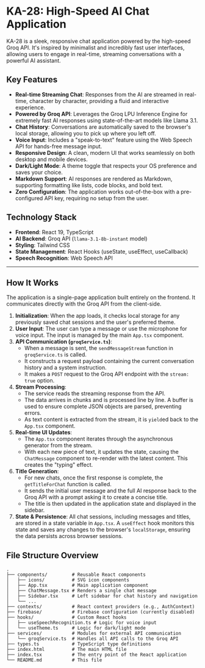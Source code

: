 
# KA-28: High-Speed AI Chat Application

KA-28 is a sleek, responsive chat application powered by the high-speed Groq API. It's inspired by minimalist and incredibly fast user interfaces, allowing users to engage in real-time, streaming conversations with a powerful AI assistant.

## Key Features

- **Real-time Streaming Chat**: Responses from the AI are streamed in real-time, character by character, providing a fluid and interactive experience.
- **Powered by Groq API**: Leverages the Groq LPU Inference Engine for extremely fast AI responses using state-of-the-art models like Llama 3.1.
- **Chat History**: Conversations are automatically saved to the browser's local storage, allowing you to pick up where you left off.
- **Voice Input**: Includes a "speak-to-text" feature using the Web Speech API for hands-free message input.
- **Responsive Design**: A clean, modern UI that works seamlessly on both desktop and mobile devices.
- **Dark/Light Mode**: A theme toggle that respects your OS preference and saves your choice.
- **Markdown Support**: AI responses are rendered as Markdown, supporting formatting like lists, code blocks, and bold text.
- **Zero Configuration**: The application works out-of-the-box with a pre-configured API key, requiring no setup from the user.

## Technology Stack

- **Frontend**: React 19, TypeScript
- **AI Backend**: Groq API (`llama-3.1-8b-instant` model)
- **Styling**: Tailwind CSS
- **State Management**: React Hooks (useState, useEffect, useCallback)
- **Speech Recognition**: Web Speech API

---

## How It Works

The application is a single-page application built entirely on the frontend. It communicates directly with the Groq API from the client-side.

1.  **Initialization**: When the app loads, it checks local storage for any previously saved chat sessions and the user's preferred theme.
2.  **User Input**: The user can type a message or use the microphone for voice input. The input is managed by the main `App.tsx` component.
3.  **API Communication (`groqService.ts`)**:
    - When a message is sent, the `sendMessageStream` function in `groqService.ts` is called.
    - It constructs a request payload containing the current conversation history and a system instruction.
    - It makes a `POST` request to the Groq API endpoint with the `stream: true` option.
4.  **Stream Processing**:
    - The service reads the streaming response from the API.
    - The data arrives in chunks and is processed line by line. A buffer is used to ensure complete JSON objects are parsed, preventing errors.
    - As text content is extracted from the stream, it is `yield`ed back to the `App.tsx` component.
5.  **Real-time UI Updates**:
    - The `App.tsx` component iterates through the asynchronous generator from the stream.
    - With each new piece of text, it updates the state, causing the `ChatMessage` component to re-render with the latest content. This creates the "typing" effect.
6.  **Title Generation**:
    - For new chats, once the first response is complete, the `getTitleForChat` function is called.
    - It sends the initial user message and the full AI response back to the Groq API with a prompt asking it to create a concise title.
    - The title is then updated in the application state and displayed in the sidebar.
7.  **State & Persistence**: All chat sessions, including messages and titles, are stored in a state variable in `App.tsx`. A `useEffect` hook monitors this state and saves any changes to the browser's `localStorage`, ensuring the data persists across browser sessions.

## File Structure Overview

```
.
├── components/         # Reusable React components
│   ├── icons/          # SVG icon components
│   ├── App.tsx         # Main application component
│   ├── ChatMessage.tsx # Renders a single chat message
│   ├── Sidebar.tsx     # Left sidebar for chat history and navigation
│   └── ...
├── contexts/           # React context providers (e.g., AuthContext)
├── firebase/           # Firebase configuration (currently disabled)
├── hooks/              # Custom React hooks
│   ├── useSpeechRecognition.ts # Logic for voice input
│   └── useTheme.ts     # Logic for dark/light mode
├── services/           # Modules for external API communication
│   └── groqService.ts  # Handles all API calls to the Groq API
├── types.ts            # TypeScript type definitions
├── index.html          # The main HTML file
├── index.tsx           # The entry point of the React application
└── README.md           # This file
```
